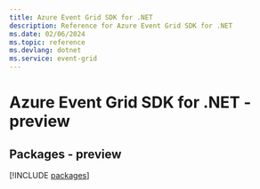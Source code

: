 ```yaml
---
title: Azure Event Grid SDK for .NET
description: Reference for Azure Event Grid SDK for .NET
ms.date: 02/06/2024
ms.topic: reference
ms.devlang: dotnet
ms.service: event-grid
---
```

# Azure Event Grid SDK for .NET - preview
## Packages - preview
[!INCLUDE [packages](event-grid-index.md)]
